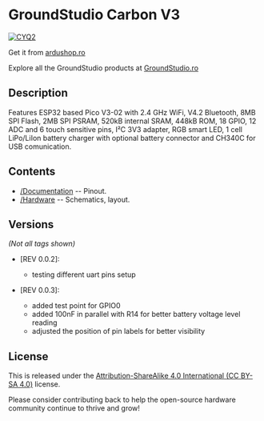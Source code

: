 GroundStudio Carbon V3
====================================
[![CYQ2](https://user-images.githubusercontent.com/77836107/183879412-437f7199-35a2-4f09-a13a-2b025eb15fca.png)](https://ardushop.ro/ro/home/2061-placa-de-dezvoltare-carbon-v3.html)

Get it from [ardushop.ro](https://ardushop.ro/ro/home/2061-placa-de-dezvoltare-carbon-v3.html)

Explore all the GroundStudio products at [GroundStudio.ro](https://groundstudio.ro/)

Description
-------------------
Features ESP32 based Pico V3-02 with 2.4 GHz WiFi, V4.2 Bluetooth, 8MB SPI Flash, 2MB SPI PSRAM, 520kB internal SRAM, 448kB ROM, 18 GPIO, 12 ADC and 6 touch sensitive pins, I²C 3V3 adapter, RGB smart LED, 1 cell LiPo/LiIon battery charger with optional battery connector and CH340C for USB comunication.

Contents
-------------------

* [/Documentation](https://github.com/GroundStudio/GroundStudio_Carbon_V3/tree/main/Documentation) -- Pinout.
* [/Hardware](https://github.com/GroundStudio/GroundStudio_Carbon_V3/tree/main/Hardware) -- Schematics, layout.

Versions
-------------------
*(Not all tags shown)*

- [REV 0.0.2]:
  - testing different uart pins setup

- [REV 0.0.3]:
  - added test point for GPIO0
  - added 100nF in parallel with R14 for better battery voltage level reading
  - adjusted the position of pin labels for better visibility

License
-------------------

This is released under the [Attribution-ShareAlike 4.0 International (CC BY-SA 4.0)](https://creativecommons.org/licenses/by-sa/4.0/) license. 

Please consider contributing back to help the open-source hardware community continue to thrive and grow! 



